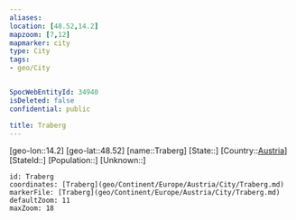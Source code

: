 ```yaml
---
aliases: 
location: [48.52,14.2]
mapzoom: [7,12] 
mapmarker: city 
type: City
tags:
- geo/City


SpocWebEntityId: 34940
isDeleted: false
confidential: public

title: Traberg
---
```

[geo-lon::14.2]
[geo-lat::48.52]
[name::Traberg]
[State::]
[Country::[Austria](geo/Continent/Europe/Austria.md)]
[StateId::]
[Population::]
[Unknown::]


```leaflet
id: Traberg
coordinates: [Traberg](geo/Continent/Europe/Austria/City/Traberg.md)
markerFile: [Traberg](geo/Continent/Europe/Austria/City/Traberg.md)
defaultZoom: 11 
maxZoom: 18
```


